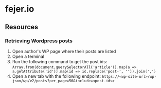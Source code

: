 # fejer.io

## Resources

### Retrieving Wordpress posts

1. Open author's WP page where their posts are listed
2. Open a terminal
3. Run the following command to get the post ids:
   `Array.from(document.querySelectorAll('article')).map(a => a.getAttribute('id')).map(id => id.replace('post-', '')).join(',')`
4. Open a new tab with the following endpoint:
   `https://<wp-site-url>/wp-json/wp/v2/posts?per_page=50&include=<post-ids>`
